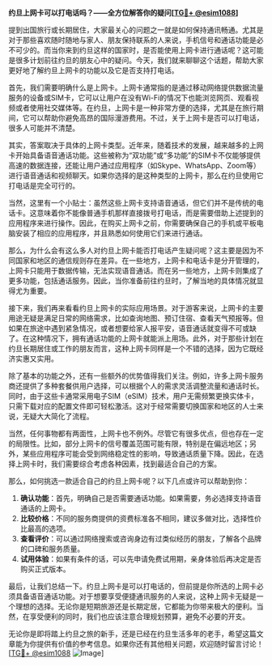 **约旦上网卡可以打电话吗？——全方位解答你的疑问[[TG💪+ @esim1088](https://t.me/s/esim1088)]**

提到出国旅行或长期居住，大家最关心的问题之一就是如何保持通讯畅通。尤其是对于那些喜欢随时随地与家人、朋友保持联系的人来说，手机信号和通话功能是必不可少的。而当你来到约旦这样的国家时，是否能使用上网卡进行通话呢？这可能是很多计划前往约旦的朋友心中的疑问。今天，我们就来聊聊这个话题，帮助大家更好地了解约旦上网卡的功能以及它是否支持打电话。

首先，我们需要明确什么是上网卡。上网卡通常指的是通过移动网络提供数据流量服务的设备或SIM卡，它可以让用户在没有Wi-Fi的情况下也能浏览网页、观看视频或者使用社交媒体等。在约旦，上网卡是一种非常方便的选择，尤其是在旅行期间，它可以帮助你避免高昂的国际漫游费用。不过，关于上网卡是否可以打电话，很多人可能并不清楚。

其实，答案取决于具体的上网卡类型。近年来，随着技术的发展，越来越多的上网卡开始具备语音通话功能。这些被称为“双功能”或“多功能”的SIM卡不仅能够提供高速的数据连接，还能让用户通过应用程序（如Skype、WhatsApp、Zoom等）进行语音通话和视频聊天。如果你选择的是这种类型的上网卡，那么在约旦使用它打电话是完全可行的。

当然，这里有一个小贴士：虽然这些上网卡支持语音通话，但它们并不是传统的电话卡。这意味着你不能像普通手机那样直接拨号打电话，而是需要借助上述提到的应用程序来进行操作。因此，在购买上网卡之前，你需要确保自己的手机或平板电脑安装了相应的应用程序，并且熟悉如何使用它们来进行通话。

那么，为什么会有这么多人对约旦上网卡能否打电话产生疑问呢？这主要是因为不同国家和地区的通信规则存在差异。在一些地方，上网卡和电话卡是分开管理的，上网卡只能用于数据传输，无法实现语音通话。而在另一些地方，上网卡则集成了更多功能，包括通话服务。因此，当你准备前往约旦时，了解当地的具体情况就显得尤为重要。

接下来，我们再来看看约旦上网卡的实际应用场景。对于游客来说，上网卡的主要用途无疑是满足日常的网络需求，比如查询地图、预订住宿、查看天气预报等。但如果在旅途中遇到紧急情况，或者想要给家人报平安，语音通话就变得不可或缺了。在这种情况下，拥有通话功能的上网卡就能派上用场。此外，对于那些计划在约旦长期居住或工作的朋友而言，这种上网卡同样是一个不错的选择，因为它既经济实惠又实用。

除了基本的功能之外，还有一些额外的优势值得我们关注。例如，许多上网卡服务商还提供了多种套餐供用户选择，可以根据个人的需求灵活调整流量和通话时长。同时，由于这些卡通常采用电子SIM（eSIM）技术，用户无需频繁更换实体卡，只需下载对应的配置文件即可轻松激活。这对于经常需要切换国家和地区的人士来说，无疑大大简化了流程。

当然，任何事物都有两面性，上网卡也不例外。尽管它有很多优点，但也存在一定的局限性。比如，部分上网卡的信号覆盖范围可能有限，特别是在偏远地区；另外，某些应用程序可能会受到网络稳定性的影响，导致通话质量下降。因此，在选择上网卡时，我们需要综合考虑各种因素，找到最适合自己的方案。

那么，如何挑选一款适合自己的约旦上网卡呢？以下几点或许可以帮助到你：

1. **确认功能**：首先，明确自己是否需要通话功能。如果需要，务必选择支持语音通话的上网卡。
2. **比较价格**：不同的服务商提供的资费标准各不相同，建议多做对比，选择性价比最高的选项。
3. **查看评价**：可以通过网络搜索或咨询身边有过类似经历的朋友，了解各个品牌的口碑和服务质量。
4. **试用体验**：如果有条件的话，可以先申请免费试用期，亲身体验后再决定是否购买正式版本。

最后，让我们总结一下。约旦上网卡是可以打电话的，但前提是你所选的上网卡必须具备语音通话功能。对于想要享受便捷通讯服务的人来说，这种上网卡无疑是一个理想的选择。无论你是短期旅游还是长期定居，它都能为你带来极大的便利。当然，在享受便利的同时，我们也应该注意合理规划预算，避免不必要的开支。

无论你是即将踏上约旦之旅的新手，还是已经在约旦生活多年的老手，希望这篇文章能为你提供有价值的参考信息。如果你还有其他相关问题，欢迎随时留言讨论！[[TG💪+ @esim1088](https://t.me/s/esim1088) ![Image](https://i.postimg.cc/4NQfJmqS/Snipaste-2025-05-13-00-14-12.png)]